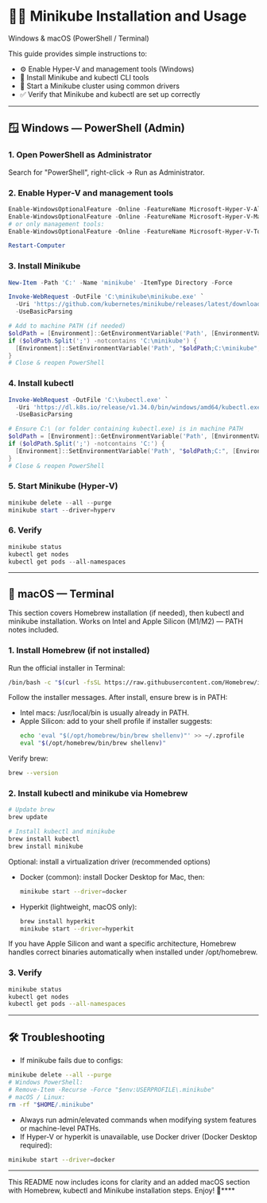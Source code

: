 # 🧑‍💻 Minikube Installation and Usage
Windows & macOS (PowerShell / Terminal)

This guide provides simple instructions to:
- ⚙️ Enable Hyper-V and management tools (Windows)
- 🧰 Install Minikube and kubectl CLI tools
- 🚀 Start a Minikube cluster using common drivers
- ✅ Verify that Minikube and kubectl are set up correctly

---

## 🪟 Windows — PowerShell (Admin)

### 1. Open PowerShell as Administrator
Search for "PowerShell", right-click → Run as Administrator.

### 2. Enable Hyper‑V and management tools
```powershell
Enable-WindowsOptionalFeature -Online -FeatureName Microsoft-Hyper-V-All -All
Enable-WindowsOptionalFeature -Online -FeatureName Microsoft-Hyper-V-Management-Tools -All
# or only management tools:
Enable-WindowsOptionalFeature -Online -FeatureName Microsoft-Hyper-V-Tools-All -All

Restart-Computer
```

### 3. Install Minikube
```powershell
New-Item -Path 'C:' -Name 'minikube' -ItemType Directory -Force

Invoke-WebRequest -OutFile 'C:\minikube\minikube.exe' `
  -Uri 'https://github.com/kubernetes/minikube/releases/latest/download/minikube-windows-amd64.exe' `
  -UseBasicParsing

# Add to machine PATH (if needed)
$oldPath = [Environment]::GetEnvironmentVariable('Path', [EnvironmentVariableTarget]::Machine)
if ($oldPath.Split(';') -notcontains 'C:\minikube') {
  [Environment]::SetEnvironmentVariable('Path', "$oldPath;C:\minikube", [EnvironmentVariableTarget]::Machine)
}
# Close & reopen PowerShell
```

### 4. Install kubectl
```powershell
Invoke-WebRequest -OutFile 'C:\kubectl.exe' `
  -Uri 'https://dl.k8s.io/release/v1.34.0/bin/windows/amd64/kubectl.exe' `
  -UseBasicParsing

# Ensure C:\ (or folder containing kubectl.exe) is in machine PATH
$oldPath = [Environment]::GetEnvironmentVariable('Path', [EnvironmentVariableTarget]::Machine)
if ($oldPath.Split(';') -notcontains 'C:') {
  [Environment]::SetEnvironmentVariable('Path', "$oldPath;C:", [EnvironmentVariableTarget]::Machine)
}
# Close & reopen PowerShell
```

### 5. Start Minikube (Hyper‑V)
```powershell
minikube delete --all --purge
minikube start --driver=hyperv
```

### 6. Verify
```powershell
minikube status
kubectl get nodes
kubectl get pods --all-namespaces
```

---

## 🍎 macOS — Terminal

This section covers Homebrew installation (if needed), then kubectl and minikube installation. Works on Intel and Apple Silicon (M1/M2) — PATH notes included.

### 1. Install Homebrew (if not installed)
Run the official installer in Terminal:
```bash
/bin/bash -c "$(curl -fsSL https://raw.githubusercontent.com/Homebrew/install/HEAD/install.sh)"
```
Follow the installer messages. After install, ensure brew is in PATH:
- Intel macs: /usr/local/bin is usually already in PATH.
- Apple Silicon: add to your shell profile if installer suggests:
  ```bash
  echo 'eval "$(/opt/homebrew/bin/brew shellenv)"' >> ~/.zprofile
  eval "$(/opt/homebrew/bin/brew shellenv)"
  ```

Verify brew:
```bash
brew --version
```

### 2. Install kubectl and minikube via Homebrew
```bash
# Update brew
brew update

# Install kubectl and minikube
brew install kubectl
brew install minikube
```

Optional: install a virtualization driver (recommended options)
- Docker (common): install Docker Desktop for Mac, then:
  ```bash
  minikube start --driver=docker
  ```
- Hyperkit (lightweight, macOS only):
  ```bash
  brew install hyperkit
  minikube start --driver=hyperkit
  ```

If you have Apple Silicon and want a specific architecture, Homebrew handles correct binaries automatically when installed under /opt/homebrew.

### 3. Verify
```bash
minikube status
kubectl get nodes
kubectl get pods --all-namespaces
```

---

## 🛠 Troubleshooting

- If minikube fails due to configs:
```bash
minikube delete --all --purge
# Windows PowerShell:
# Remove-Item -Recurse -Force "$env:USERPROFILE\.minikube"
# macOS / Linux:
rm -rf "$HOME/.minikube"
```
- Always run admin/elevated commands when modifying system features or machine-level PATHs.
- If Hyper‑V or hyperkit is unavailable, use Docker driver (Docker Desktop required):
```bash
minikube start --driver=docker
```

---

This README now includes icons for clarity and an added macOS section with Homebrew, kubectl and Minikube installation steps. Enjoy! 🚀****
